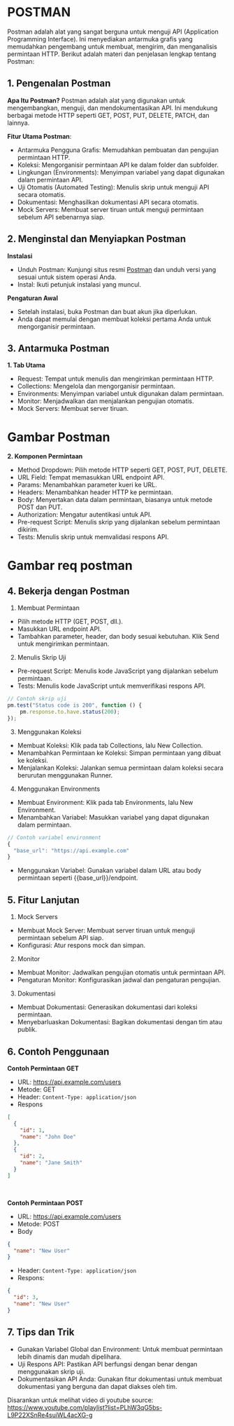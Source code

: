 # POSTMAN
Postman adalah alat yang sangat berguna untuk menguji API (Application Programming Interface). Ini menyediakan antarmuka grafis yang memudahkan pengembang untuk membuat, mengirim, dan menganalisis permintaan HTTP. Berikut adalah materi dan penjelasan lengkap tentang Postman:

## 1. Pengenalan Postman

**Apa Itu Postman?**
Postman adalah alat yang digunakan untuk mengembangkan, menguji, dan mendokumentasikan API. Ini mendukung berbagai metode HTTP seperti GET, POST, PUT, DELETE, PATCH, dan lainnya.

**Fitur Utama Postman**:
- Antarmuka Pengguna Grafis: Memudahkan pembuatan dan pengujian permintaan HTTP.
- Koleksi: Mengorganisir permintaan API ke dalam folder dan subfolder.
- Lingkungan (Environments): Menyimpan variabel yang dapat digunakan dalam permintaan API.
- Uji Otomatis (Automated Testing): Menulis skrip untuk menguji API secara otomatis.
- Dokumentasi: Menghasilkan dokumentasi API secara otomatis.
- Mock Servers: Membuat server tiruan untuk menguji permintaan sebelum API sebenarnya siap.

## 2. Menginstal dan Menyiapkan Postman

**Instalasi**
- Unduh Postman: Kunjungi situs resmi [Postman](https://www.postman.com/downloads/) dan unduh versi yang sesuai untuk sistem operasi Anda.
- Instal: Ikuti petunjuk instalasi yang muncul.

**Pengaturan Awal**
- Setelah instalasi, buka Postman dan buat akun jika diperlukan.
- Anda dapat memulai dengan membuat koleksi pertama Anda untuk mengorganisir permintaan.

## 3. Antarmuka Postman

**1. Tab Utama**
- Request: Tempat untuk menulis dan mengirimkan permintaan HTTP.
- Collections: Mengelola dan mengorganisir permintaan.
- Environments: Menyimpan variabel untuk digunakan dalam permintaan.
- Monitor: Menjadwalkan dan menjalankan pengujian otomatis.
- Mock Servers: Membuat server tiruan.

# Gambar Postman

**2. Komponen Permintaan**
- Method Dropdown: Pilih metode HTTP seperti GET, POST, PUT, DELETE.
- URL Field: Tempat memasukkan URL endpoint API.
- Params: Menambahkan parameter kueri ke URL.
- Headers: Menambahkan header HTTP ke permintaan.
- Body: Menyertakan data dalam permintaan, biasanya untuk metode POST dan PUT.
- Authorization: Mengatur autentikasi untuk API.
- Pre-request Script: Menulis skrip yang dijalankan sebelum permintaan dikirim.
- Tests: Menulis skrip untuk memvalidasi respons API.

# Gambar req postman

## 4. Bekerja dengan Postman

1. Membuat Permintaan
- Pilih metode HTTP (GET, POST, dll.).
- Masukkan URL endpoint API.
- Tambahkan parameter, header, dan body sesuai kebutuhan.
Klik Send untuk mengirimkan permintaan.
2. Menulis Skrip Uji
- Pre-request Script: Menulis kode JavaScript yang dijalankan sebelum permintaan.
- Tests: Menulis kode JavaScript untuk memverifikasi respons API.

```js
// Contoh skrip uji
pm.test("Status code is 200", function () {
    pm.response.to.have.status(200);
});
```

3. Menggunakan Koleksi
- Membuat Koleksi: Klik pada tab Collections, lalu New Collection.
- Menambahkan Permintaan ke Koleksi: Simpan permintaan yang dibuat ke koleksi.
- Menjalankan Koleksi: Jalankan semua permintaan dalam koleksi secara berurutan menggunakan Runner.

4. Menggunakan Environments
- Membuat Environment: Klik pada tab Environments, lalu New Environment.
- Menambahkan Variabel: Masukkan variabel yang dapat digunakan dalam permintaan.
```js
// Contoh variabel environment
{
  "base_url": "https://api.example.com"
}
```
- Menggunakan Variabel: Gunakan variabel dalam URL atau body permintaan seperti {{base_url}}/endpoint.

## 5. Fitur Lanjutan

1. Mock Servers
- Membuat Mock Server: Membuat server tiruan untuk menguji permintaan sebelum API siap.
- Konfigurasi: Atur respons mock dan simpan.
2. Monitor
- Membuat Monitor: Jadwalkan pengujian otomatis untuk permintaan API.
- Pengaturan Monitor: Konfigurasikan jadwal dan pengaturan pengujian.
3. Dokumentasi
- Membuat Dokumentasi: Generasikan dokumentasi dari koleksi permintaan.
- Menyebarluaskan Dokumentasi: Bagikan dokumentasi dengan tim atau publik.

## 6. Contoh Penggunaan
**Contoh Permintaan GET**
- URL: https://api.example.com/users
- Metode: GET
- Header: `Content-Type: application/json`
- Respons 
```json
[
  {
    "id": 1,
    "name": "John Doe"
  },
  {
    "id": 2,
    "name": "Jane Smith"
  }
]
```

<br/>

**Contoh Permintaan POST**
- URL: https://api.example.com/users
- Metode: POST
- Body
```json
{
  "name": "New User"
}
```
- Header: `Content-Type: application/json`
- Respons:
```json
{
  "id": 3,
  "name": "New User"
}
```

## 7. Tips dan Trik
- Gunakan Variabel Global dan Environment: Untuk membuat permintaan lebih dinamis dan mudah dipelihara.
- Uji Respons API: Pastikan API berfungsi dengan benar dengan menggunakan skrip uji.
- Dokumentasikan API Anda: Gunakan fitur dokumentasi untuk membuat dokumentasi yang berguna dan dapat diakses oleh tim.

Disarankan untuk melihat video di youtube
source: https://www.youtube.com/playlist?list=PLhW3qG5bs-L9P22XSnRe4suiWL4acXG-g